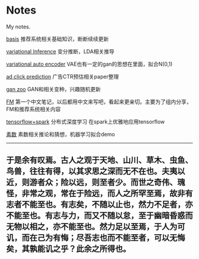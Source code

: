 # Notes
My notes.



[basis](https://github.com/wangruichens/notes/blob/master/basis/basis.pdf)
推荐系统相关基础知识，断断续续更新


[variational Inference](https://github.com/wangruichens/notes/blob/master/variational%20inference/Starting%20from%20Information.pdf)
变分推断，LDA相关推导


[variational auto encoder](https://github.com/wangruichens/notes/blob/master/variational%20autoencoder/variational%20auto-encoder.pdf)
VAE也有一定的gan的思想在里面，拟合N(0,1)


[ad click prediction](https://github.com/wangruichens/notes/blob/master/ad%20click%20prediction/ad%20click%20prediction.pdf)
广告CTR预估相关paper整理

[gan zoo](https://github.com/wangruichens/notes/blob/master/gan%20zoo/gan.pdf)
GAN和相关变种，兴趣随机更新


[FM](https://github.com/wangruichens/notes/blob/master/fm/fm.pdf)
第一个中文笔记，以后都用中文来写吧，看起来更亲切。主要为了组内分享，FM和推荐系统相关内容


[tensorflow+spark](https://github.com/wangruichens/notes/blob/master/tensorflow%20spark%20connector/tensorflow%20spark%20connector.pdf)
分布式深度学习 在spark上优雅地应用tensorflow


[素数](https://github.com/wangruichens/notes/blob/master/prime%20number/prime.pdf)
素数相关推论和猜想，机器学习拟合demo

---
  于是余有叹焉。古人之观于天地、山川、草木、虫鱼、鸟兽，往往有得，以其求思之深而无不在也。夫夷以近，则游者众；险以远，则至者少。而世之奇伟、瑰怪，非常之观，常在于险远，而人之所罕至焉，故非有志者不能至也。有志矣，不随以止也，然力不足者，亦不能至也。有志与力，而又不随以怠，至于幽暗昏惑而无物以相之，亦不能至也。然力足以至焉，于人为可讥，而在己为有悔；尽吾志也而不能至者，可以无悔矣，其孰能讥之乎？此余之所得也。
---
